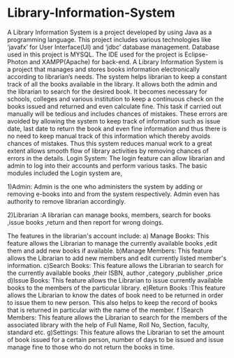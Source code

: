 # Library-Information-System

A Library Information System is a project developed by using Java as a programming language. This project includes various technologies like ‘javafx’ for User Interface(UI) and ‘jdbc’ database management. Database used in this project is MYSQL.
The IDE used for the project is Eclipse-Photon and XAMPP(Apache) for back-end.
A Library Information System is a project that manages and stores books information electronically according to librarian’s needs.
The system helps librarian to keep a constant track of all the books available in the library. 
It allows both the admin and the librarian to search for the desired book. 
It becomes necessary for schools, colleges and various institution to keep a continuous check on the books issued and returned and even calculate fine. This task if carried out manually will be tedious and includes chances of mistakes. These errors are avoided by allowing the system to keep track of information such as issue date, last date to return the book and even fine information and thus there is no need to keep manual track of this information which thereby avoids chances of mistakes. Thus this system reduces manual work to a great extent allows smooth flow of library activities by removing chances of errors in the details.
Login System: The login feature can allow librarian and admin to log into their accounts and perform various tasks.
The basic modules included the Login system are,

1)Admin:
 Admin is the one who administers the system by adding or removing e-books into and from the system respectively. Admin even has authority to remove librarian accordingly.

2)Librarian :A librarian can manage books, members, search for books ,issue books ,return and then report for wrong doings.

The features in the librarian's account include:
a) Manage Books: This feature allows the Librarian to manage the currently available books ,edit them and add new books if available.
b)Manage Members: This feature allows the Librarian to add new members and edit currently listed member's information.
c)Search Books: This feature allows the Librarian to search for the currently available books ,their  ISBN, author ,category ,publisher ,price
d)Issue Books: This feature allows the Librarian to issue currently available books to the members of the particular library.
e)Return Books :This feature allows the Librarian to know the dates of  book need to be returned in order to issue them to new person. This also helps to keep the record of books that is returned in particular with the name of the member.
f )Search Members: This feature allows the Librarian to search for the members of the associated library with the help of Full Name, Roll No, Section, faculty, standard etc.
g)Settings: This feature allows the Librarian to set the amount of book issued for a certain person, number of days to be issued and issue manage fine to those who do not return the books in time.
